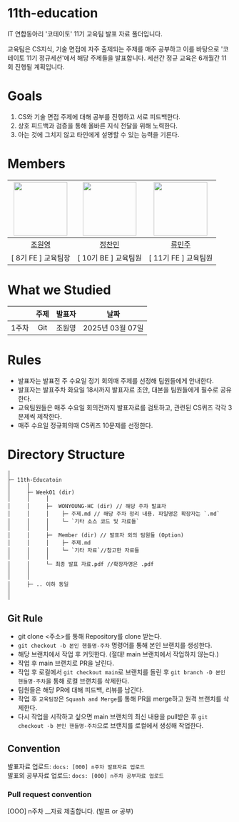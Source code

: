 # 11th-education

IT 연합동아리 '코테이토' 11기 교육팀 발표 자료 폴더입니다.

교육팀은 CS지식, 기술 면접에 자주 출제되는 주제를 매주 공부하고 이를 바탕으로 '코테이토 11기 정규세션'에서 해당 주제들을 발표합니다. 세션간 정규 교육은 6개월간 11회 진행될 계획입니다.

# Goals

1. CS와 기술 면접 주제에 대해 공부를 진행하고 서로 피드백한다.
2. 상호 피드백과 검증을 통해 올바른 지식 전달을 위해 노력한다.
3. 아는 것에 그치지 않고 타인에게 설명할 수 있는 능력을 기른다.
   <br>

# Members

| <img src="https://github.com/WONYOUNG-HC.png" width=120/> | <img src="https://github.com/chanmin-00.png" width=120/> | <img src="https://github.com/minij02.png" width=120 /> |
| :-------------------------------------------------------: | :------------------------------------------------------: | :----------------------------------------------------: |
|         [조원영](https://github.com/WONYOUNG-HC)          |         [정찬민](https://github.com/chanmin-00)          |          [류민주](https://github.com/minij02)          |
|                    [ 8기 FE ] 교육팀장                    |                   [ 10기 BE ] 교육팀원                   |                  [ 11기 FE ] 교육팀원                  |

# What we Studied

|       | 주제 | 발표자 |       날짜       |
| :---: | :--: | :----- | :--------------: |
| 1주차 | Git  | 조원영 | 2025년 03월 07일 |

# Rules

- 발표자는 발표전 주 수요일 정기 회의때 주제를 선정해 팀원들에게 안내한다.
- 발표자는 발표주차 화요일 18시까지 발표자료 초안, 대본을 팀원들에게 필수로 공유한다.
- 교육팀원들은 매주 수요일 회의전까지 발표자료를 검토하고, 관련된 CS퀴즈 각각 3문제씩 제작한다.
- 매주 수요일 정규회의때 CS퀴즈 10문제를 선정한다.

# Directory Structure

```plainText
│
├─ 11th-Educatoin
│     │
│     ├─ Week01 (dir)
│     │     │
│     │     ├─  WONYOUNG-HC (dir) // 해당 주차 발표자
│     │     │    ├─ 주제.md // 해당 주차 정리 내용. 파일명은 확장자는 `.md`
│     │     │    └─ `기타 소스 코드 및 자료들`
│     │     │
│     │     ├─  Member (dir) // 발표자 외의 팀원들 (Option)
│     │     │    ├─ 주제.md
│     │     │    └─ `기타 자료`//참고한 자료들
│     │     │
│     │     └─ 최종 발표 자료.pdf //확장자명은 .pdf
│     │
│     │
│     ├─ .. 이하 동일
│
│
```

## Git Rule

- git clone <주소>를 통해 Repository를 clone 받는다.
- `git checkout -b 본인 핸들명-주차` 명령어를 통해 본인 브랜치를 생성한다.
- 해당 브랜치에서 작업 후 커밋한다. (절대! main 브랜치에서 작업하지 않는다.)
- 작업 후 main 브랜치로 PR을 날린다.
- 작업 후 로컬에서 `git checkout main`로 브랜치를 돌린 후 `git branch -D 본인 핸들명-주차`을 통해 로컬 브랜치를 삭제한다.
- 팀원들은 해당 PR에 대해 피드백, 리뷰를 남긴다.
- 작업 후 `교육팀장`은 `Squash and Merge`를 통해 PR을 merge하고 원격 브랜치를 삭제한다.
- 다시 작업을 시작하고 싶으면 main 브랜치의 최신 내용을 pull받은 후 `git checkout -b 본인 핸들명-주차`으로 브랜치를 로컬에서 생성해 작업한다.<br>

## Convention

발표자료 업로드: `docs: [000] n주차 발표자료 업로드`<br>
발표외 공부자료 업로드: `docs: [000] n주차 공부자료 업로드`<br>

### Pull request convention

[OOO] n주차 \_\_자료 제출합니다. (발표 or 공부)
